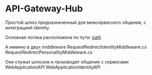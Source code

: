 # API-Gateway-Hub
Простой шлюз предназначенный для межсервисного общения, с интеграцией identity.

Основная логика расположена по пути: [path](https://github.com/Alexandrjob/API-Gateway-Hub/tree/master/GatewayWebApp/src/Infrastructure/Infrastructure/Configuration/Middlewares)

А именно в двух middleware RequestRedirectIdentityMiddleware.cs RequestRedirectPersonalityMiddleware.cs

Они служат шлюзом и производят общение с сервисами WebApplicationAPI WebApplicationIdentityAPI
